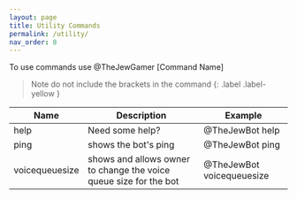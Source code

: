 ```yaml
---
layout: page
title: Utility Commands
permalink: /utility/
nav_order: 8
---
```


To use commands use @TheJewGamer [Command Name]
> Note do not include the brackets in the command
{: .label .label-yellow }

| **Name**       | **Description**                                                   | **Example**               |
|----------------|-------------------------------------------------------------------|---------------------------|
| help           | Need some help?                                                   | @TheJewBot help           |
| ping           | shows the bot's ping                                              | @TheJewBot ping           |
| voicequeuesize | shows and allows owner to change the voice queue size for the bot | @TheJewBot voicequeuesize |